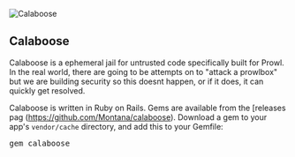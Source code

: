 ![Calaboose](http://www.getprowl.com/bull.png)

## Calaboose

Calaboose is a ephemeral jail for untrusted code specifically built for Prowl. In the real world, there are going to be attempts on to "attack a prowlbox" but we are building security so this doesnt happen, or if it does, it can quickly get resolved. 

Calaboose is written in Ruby on Rails. Gems are available from the [releases pag (https://github.com/Montana/calaboose). Download a gem to your app's `vendor/cache` directory, and add this to your Gemfile:

<pre>gem calaboose</pre>

